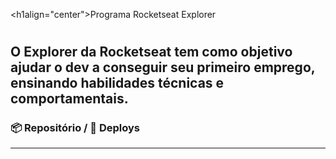 <h1align="center">Programa Rocketseat Explorer<h1/>

**O Explorer da Rocketseat tem como objetivo ajudar o dev a conseguir seu primeiro emprego, ensinando habilidades técnicas e comportamentais.**
---
### 📦 Repositório / 🚀 Deploys
---
### 
